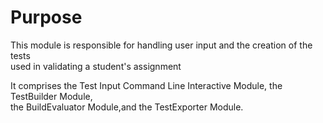 # Purpose
This module is responsible for handling user input and the creation of the tests\
used in validating a student's assignment

It comprises the Test Input Command Line Interactive Module, the TestBuilder Module,\
the BuildEvaluator Module,and the TestExporter Module.

